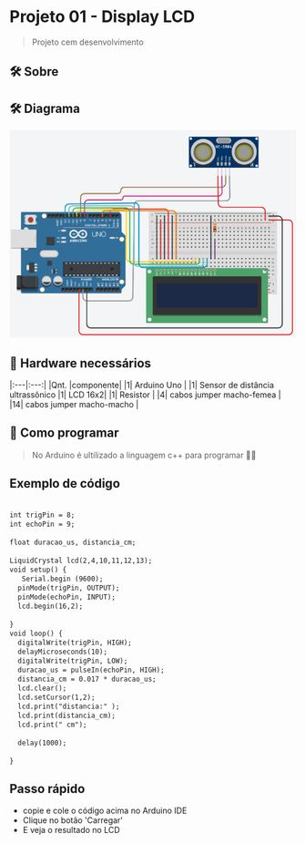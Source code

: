 # Projeto 01 - Display LCD

> Projeto cem desenvolvimento 

## 🛠️ Sobre

## 🛠️ Diagrama

<img src="diagrama.png">

## :open_file_folder: Hardware necessários

|:---|:---:|
|Qnt. |componente|
|1| Arduino Uno |
|1| Sensor de distância ultrassônico
|1| LCD 16x2|
|1| Resistor |
|4| cabos jumper macho-femea |
|14| cabos jumper macho-macho |

## 💭 Como programar

> No Arduino é ultilizado a linguagem c++ para programar 👩‍💻

## Exemplo de código

``` #include <LiquidCrystal.h>

int trigPin = 8;    
int echoPin = 9;    

float duracao_us, distancia_cm;

LiquidCrystal lcd(2,4,10,11,12,13); 
void setup() {
   Serial.begin (9600);
  pinMode(trigPin, OUTPUT);
  pinMode(echoPin, INPUT);
  lcd.begin(16,2); 
   
}
void loop() {
  digitalWrite(trigPin, HIGH);
  delayMicroseconds(10);
  digitalWrite(trigPin, LOW);
  duracao_us = pulseIn(echoPin, HIGH);
  distancia_cm = 0.017 * duracao_us;
  lcd.clear();
  lcd.setCursor(1,2);
  lcd.print("distancia:" );
  lcd.print(distancia_cm);
  lcd.print(" cm");

  delay(1000);

} 
```

## Passo rápido

- copie e cole o código acima no Arduino IDE
- Clique no botão 'Carregar'
- E veja o resultado no LCD
